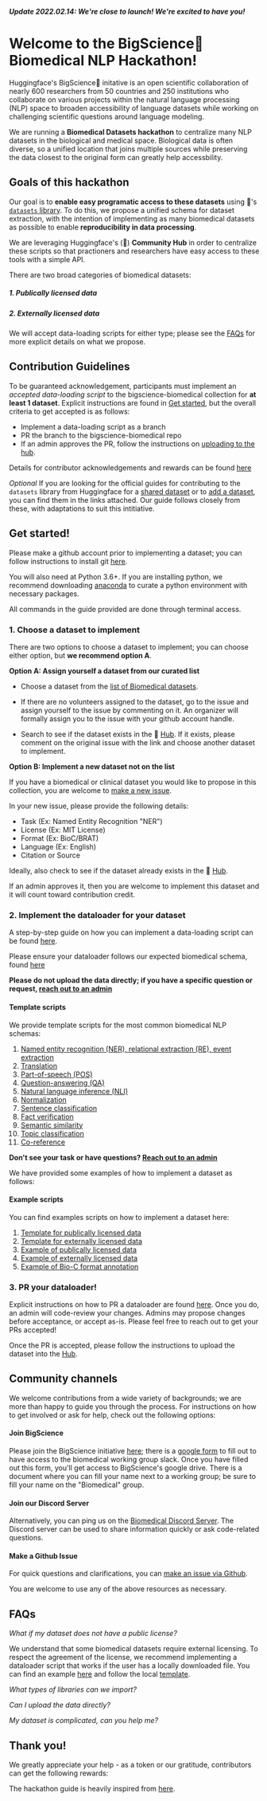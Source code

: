 ***Update 2022.02.14: We're close to launch! We're excited to have you!***

# Welcome to the BigScience🌸 Biomedical NLP Hackathon!

Huggingface's BigScience🌸 initative is an open scientific collaboration of nearly 600 researchers from 50 countries and 250 institutions who collaborate on various projects within the natural language processing (NLP) space to broaden accessibility of language datasets while working on challenging scientific questions around language modeling.  
<!--- @Natasha From the Data_sourcing wiki  --->

We are running a **Biomedical Datasets hackathon** to centralize many NLP datasets in the biological and medical space. Biological data is often diverse, so a unified location that joins multiple sources while preserving the data closest to the original form can greatly help accessbility.

## Goals of this hackathon

Our goal is to **enable easy programatic access to these datasets** using 🤗's [`datasets` library](https://huggingface.co/docs/datasets/). To do this, we propose a unified schema for dataset extraction, with the intention of implementing as many biomedical datasets as possible to enable **reproducibility in data processing**. 

We are leveraging Huggingface's (🤗) **Community Hub** in order to centralize these scripts so that practioners and researchers have easy access to these tools with a simple API.

There are two broad categories of biomedical datasets:

##### 1. Publically licensed data
##### 2. Externally licensed data

We will accept data-loading scripts for either type; please see the [FAQs](#FAQs) for more explicit details on what we propose.


## Contribution Guidelines

To be guaranteed acknowledgement, participants must implement an *accepted data-loading script* to the bigscience-biomedical collection for **at least 1 dataset**. Explicit instructions are found in [Get started](#Get-started), but the overall criteria to get accepted is as follows: <br>

- Implement a data-loading script as a branch
- PR the branch to the bigscience-biomedical repo
- If an admin approves the PR, follow the instructions on [uploading to the hub](UPLOADING.md).

Details for contributor acknowledgements and rewards can be found [here](#Thank-you)

*Optional* If you are looking for the official guides for contributing to the `datasets` library from Huggingface for a [shared dataset](https://huggingface.co/docs/datasets/share_dataset.html) or to [add a dataset](https://huggingface.co/docs/datasets/add_dataset.html), you can find them in the links attached. Our guide follows closely from these, with adaptations to suit this intitiative.

## Get started!

Please make a github account prior to implementing a dataset; you can follow instructions to install git [here](https://git-scm.com/book/en/v2/Getting-Started-Installing-Git). 

You will also need at Python 3.6+. If you are installing python, we recommend downloading [anaconda](https://docs.anaconda.com/anaconda/install/index.html) to curate a python environment with necessary packages. 

All commands in the guide provided are done through terminal access.

### 1. Choose a dataset to implement

There are two options to choose a dataset to implement; you can choose either option, but **we recommend option A**. 

**Option A: Assign yourself a dataset from our curated list**
- Choose a dataset from the [list of Biomedical datasets](https://github.com/orgs/bigscience-workshop/projects/6/). 

- If there are no volunteers assigned to the dataset, go to the issue and assign yourself to the issue by commenting on it. An organizer will formally assign you to the issue with your github account handle.

<!-- @NATASHA TODO create #self-assign Github actions -->

- Search to see if the dataset exists in the 🤗 [Hub](https://huggingface.co/datasets). If it exists, please comment on the original issue with the link and choose another dataset to implement.

**Option B: Implement a new dataset not on the list**

If you have a biomedical or clinical dataset you would like to propose in this collection, you are welcome to [make a new issue](https://github.com/bigscience-workshop/biomedical/issues/new). 

In your new issue, please provide the following details:

- Task (Ex: Named Entity Recognition "NER")
- License (Ex: MIT License)
- Format (Ex: BioC/BRAT)
- Language (Ex: English)
- Citation or Source

Ideally, also check to see if the dataset already exists in the 🤗 [Hub](https://huggingface.co/datasets). 

If an admin approves it, then you are welcome to implement this dataset and it will count toward contribution credit.

### 2. Implement the dataloader for your dataset

A step-by-step guide on how you can implement a data-loading script can be found [here](CONTRIBUTING.md).

Please ensure your dataloader follows our expected biomedical schema, found [here](#Template-scripts)

**Please do not upload the data directly; if you have a specific question or request, [reach out to an admin](#Community-channels)**

#### Template scripts

We provide template scripts for the most common biomedical NLP schemas: <br>

1. [Named entity recognition (NER), relational extraction (RE), event extraction](templates/template_ner.py)
2. [Translation](templates/template_translation.py)
3. [Part-of-speech (POS)](templates/template_pos.py)
4. [Question-answering (QA)](templates/template_qa.py)
5. [Natural language inference (NLI)](templates/template_nli.py)
6. [Normalization](templates/template_normalization.py)
7. [Sentence classification](templates/template_sentcls.py)
8. [Fact verification](templates/template_factver.py)
9. [Semantic similarity](templates/template_semsim.py)
10. [Topic classification](templates/template_topiccls.py)
11. [Co-reference](templates/template_coref.py)

**Don't see your task or have questions? [Reach out to an admin](#Community-channels)**

We have provided some examples of how to implement a dataset as follows:

#### Example scripts
You can find examples scripts on how to implement a dataset here: <br>

1. [Template for publically licensed data](templates/template.py)
2. [Template for externally licensed data](templates/template_local.py)
3. [Example of publically licensed data](examples/chemprot.py)
4. [Example of externally licensed data](examples/cellfinder.py)
5. [Example of Bio-C format annotation](examples/bc5cdr.py)

### 3. PR your dataloader!

Explicit instructions on how to PR a dataloader are found [here](CONTRIBUTING.md). Once you do, an admin will code-review your changes. Admins may propose changes before acceptance, or accept as-is. Please feel free to reach out to get your PRs accepted!

Once the PR is accepted, please follow the instructions to upload the dataset into the [Hub](UPLOADING.md).

## Community channels

We welcome contributions from a wide variety of backgrounds; we are more than happy to guide you through the process. For instructions on how to get involved or ask for help, check out the following options:

#### Join BigScience
Please join the BigScience initiative [here](https://bigscience.huggingface.co/); there is a [google form](https://docs.google.com/forms/d/e/1FAIpQLSdF68oPkylNhwrnyrdctdcs0831OULetgfYtr-aVxBg053zqA/viewform) to fill out to have access to the biomedical working group slack. Once you have filled out this form, you'll get access to BigScience's google drive. There is a document where you can fill your name next to a working group; be sure to fill your name on the "Biomedical" group. 

#### Join our Discord Server
Alternatively, you can ping us on the [Biomedical Discord Server](https://discord.gg/PrhGdhJE). The Discord server can be used to share information quickly or ask code-related questions.

#### Make a Github Issue
For quick questions and clarifications, you can [make an issue via Github](https://github.com/bigscience-workshop/biomedical/issues).

You are welcome to use any of the above resources as necessary. 

## FAQs

*What if my dataset does not have a public license?*

We understand that some biomedical datasets require external licensing. To respect the agreement of the license, we recommend implementing a dataloader script that works if the user has a locally downloaded file. You can find an example [here](examples/cellfinder.py) and follow the local [template](templates/template_local.py).

*What types of libraries can we import?*

*Can I upload the data directly?*

*My dataset is complicated, can you help me?*

## Thank you!

We greatly appreciate your help - as a token or our gratitude, contributors can get the following rewards:

The hackathon guide is heavily inspired from [here](https://github.com/bigscience-workshop/data_tooling/wiki/datasets-hackathon).

<!---
@Natasha
Contribution rewards:

- t-shirts?
- can we get a github star/badge that people can host on their profiles
- minimum acknowledgement in a paper; may have authorship
-->
